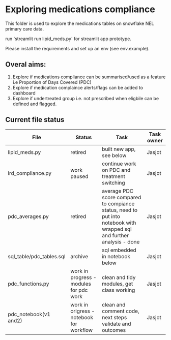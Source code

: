 # Exploring medications compliance
This folder is used to explore the medications tables on snowflake NEL primary care data.

run 'streamlit run lipid_meds.py' for streamlit app prototype.

Please install the requirements and set up an env (see env.example).

## Overal aims:
1. Explore if medications compliance can be summarised/used as a feature i.e Proportion of Days Covered (PDC)
2. Explore if medication complaince alerts/flags can be added to dashboard
3. Explore if undertreated group i.e. not prescribed when eligbile can be defined and flagged.

## Current file status
|File|Status|Task|Task owner|
|-----|-----|-----|------|
|lipid_meds.py|retired|built new app, see below| Jasjot|
|lrd_compliance.py|work paused|continue work on PDC and treatment switching| Jasjot|
|pdc_averages.py|retired |average PDC score compared to compiance status, need to put into notebook with wrapped sql and further analysis - done| Jasjot|
|sql_table/pdc_tables.sql|archive|sql embedded in notebook below|Jasjot|
|pdc_functions.py|work in progress - modules for pdc work|clean and tidy modules, get class working|Jasjot|
|pdc_notebook(v1 and2)| work in origress - notebook for workflow|clean and comment code, next steps validate and outcomes|Jasjot|